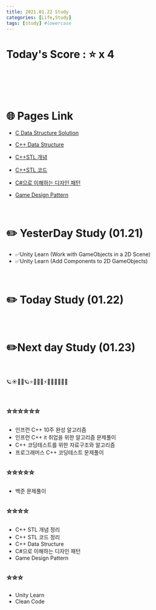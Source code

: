```yaml
---
title: 2021.01.22 Study
categories: [Life,Study]
tags: [study] #lowercase    
---
```


# Today's Score : ⭐ x 4 　　　　　　　　　　　　　　　　　　　　
　　　　　　　　　　　　　　　　　　　　　　　　　　　　　　　　　　　
　　　　　　　　　　　　　　　　　　　　　　　　　　　　　　　　　　　

# 🌐 Pages Link
- [C Data Structure Solution](https://calm-price-43a.notion.site/C-c4cb80a108c94bef8b202c0c7624ebfc) 

- [C++ Data Structure](https://calm-price-43a.notion.site/C-47080a1873b54a3a8b6d89925d84e024)

- [C++STL 개념](https://calm-price-43a.notion.site/C-STL-ab095ae38f8e4fcbad549aec64bb9ba6) 

- [C++STL 코드](https://calm-price-43a.notion.site/C-STL-f016394a615d4abab4894264627aeb5c) 

- [C#으로 이해하는 디자인 패턴](https://calm-price-43a.notion.site/C-fe83d437eee04341b345f9908fb66a23) 

- [Game Design Pattern](https://github.com/Milk377/GameDesignPattern)

 



　　　　　　　　　　　　　　　　　　　　　　　　　　　　　　　　　　　
　　　　　　　　　　　　　　　　　　　　　　　　　　　　　　　　　　　

# ✏️  YesterDay Study (01.21)
- ✅Unity Learn (Work with GameObjects in a 2D Scene)
- ✅Unity Learn (Add Components to 2D GameObjects)
 

　　　　　　　　　　　　　　　　　　　　　　　　　　　　　　　　　　　
　　　　　　　　　　　　　　　　　　　　　　　　　　　　　　　　　　　

# ✏️  Today Study (01.22)



　　　　　　　　　　　　　　　　　　　　　　　　　　　　　　　　　　　
　　　　　　　　　　　　　　　　　　　　　　　　　　　　　　　　　　　

# ✏️Next day Study (01.23)











　　　　　　　　　　　　　　　　　　　　　　　　　　　　　　　　　　　
　　　　　　　　　　　　　　　　　　　　　　　　　　　　　　　　　　　

🪐☀🌝🌞🪐⭐🌟🌠🌌⚡🌈🌀🔥💧🌊🍒
　　　　　　　　　　　　　　　　　　　　　　　　　　　　　　　　　　　
　　　　　　　　　　　　　　　　　　　　　　　　　　　　　　　　　　　
　　　　　　　　　　　　　　　　　　　　　　　　　　　　　　　　　　　
　　　　　　　　　　　　　　　　　　　　　　　　　　　　　　　　　　　



## ⭐⭐⭐⭐⭐⭐
- 인프런 C++ 10주 완성 알고리즘
- 인프런 C++ it 취업을 위한 알고리즘 문제풀이
- C++ 코딩테스트를 위한 자료구조와 알고리즘
- 프로그래머스 C++ 코딩테스트 문제풀이

## ⭐⭐⭐⭐⭐
- 백준 문제풀이

## ⭐⭐⭐⭐
- C++ STL 개념 정리
- C++ STL 코드 정리
- C++ Data Structure
- C#으로 이해하는 디자인 패턴
- Game Design Pattern

## ⭐⭐⭐
- Unity Learn
- Clean Code